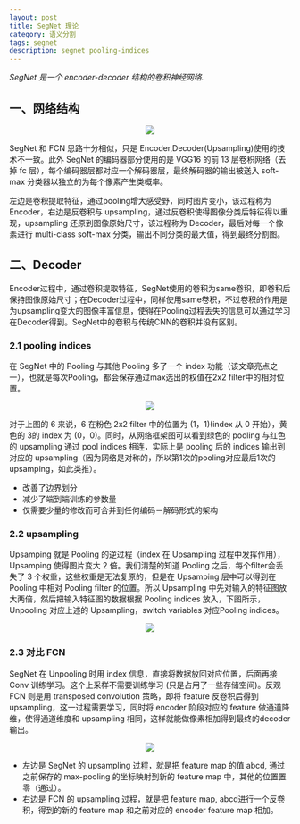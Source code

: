 ```yaml
---
layout: post
title: SegNet 理论
category: 语义分割
tags: segnet
description: segnet pooling-indices
---
```


*SegNet 是一个 encoder-decoder 结构的卷积神经网络.*

## 一、网络结构

<center>

<img src="https://raw.githubusercontent.com/chiemon/chiemon.github.io/master/img/SegNet/1.png">

</center>

SegNet 和 FCN 思路十分相似，只是 Encoder,Decoder(Upsampling)使用的技术不一致。此外 SegNet 的编码器部分使用的是 VGG16 的前 13 层卷积网络（去掉 fc 层），每个编码器层都对应一个解码器层，最终解码器的输出被送入 soft-max 分类器以独立的为每个像素产生类概率。

左边是卷积提取特征，通过pooling增大感受野，同时图片变小，该过程称为 Encoder，右边是反卷积与 upsampling，通过反卷积使得图像分类后特征得以重现，upsampling 还原到图像原始尺寸，该过程称为 Decoder，最后对每一个像素进行 multi-class soft-max 分类，输出不同分类的最大值，得到最终分割图。

## 二、Decoder

Encoder过程中，通过卷积提取特征，SegNet使用的卷积为same卷积，即卷积后保持图像原始尺寸；在Decoder过程中，同样使用same卷积，不过卷积的作用是为upsampling变大的图像丰富信息，使得在Pooling过程丢失的信息可以通过学习在Decoder得到。SegNet中的卷积与传统CNN的卷积并没有区别。

### 2.1 pooling indices

在 SegNet 中的 Pooling 与其他 Pooling 多了一个 index 功能（该文章亮点之一），也就是每次Pooling，都会保存通过max选出的权值在2x2 filter中的相对位置。

<center>

<img src="https://raw.githubusercontent.com/chiemon/chiemon.github.io/master/img/SegNet/2.png">

</center>

对于上图的 6 来说，6 在粉色 2x2 filter 中的位置为 (1，1)(index 从 0 开始），黄色的 3的 index 为 (0，0)。同时，从网络框架图可以看到绿色的 pooling 与红色的 upsampling 通过 pool indices 相连，实际上是 pooling 后的 indices 输出到对应的 upsampling（因为网络是对称的，所以第1次的pooling对应最后1次的 upsamping，如此类推）。 

- 改善了边界划分
- 减少了端到端训练的参数量
- 仅需要少量的修改而可合并到任何编码－解码形式的架构

### 2.2 upsampling

Upsamping 就是 Pooling 的逆过程（index 在 Upsampling 过程中发挥作用），Upsamping 使得图片变大 2 倍。我们清楚的知道 Pooling 之后，每个filter会丢失了 3 个权重，这些权重是无法复原的，但是在 Upsamping 层中可以得到在 Pooling 中相对 Pooling filter 的位置。所以 Upsampling 中先对输入的特征图放大两倍，然后把输入特征图的数据根据 Pooling indices 放入，下图所示，Unpooling 对应上述的 Upsampling，switch variables 对应Pooling indices。 

<center>

<img src="https://raw.githubusercontent.com/chiemon/chiemon.github.io/master/img/SegNet/3.png">

</center>

### 2.3 对比 FCN

SegNet 在 Unpooling 时用 index 信息，直接将数据放回对应位置，后面再接 Conv 训练学习。这个上采样不需要训练学习 (只是占用了一些存储空间)。反观 FCN 则是用 transposed convolution 策略，即将 feature 反卷积后得到 upsampling，这一过程需要学习，同时将 encoder 阶段对应的 feature 做通道降维，使得通道维度和 upsampling 相同，这样就能做像素相加得到最终的decoder输出。

<center>

<img src="https://raw.githubusercontent.com/chiemon/chiemon.github.io/master/img/SegNet/4.png">

</center>

- 左边是 SegNet 的 upsampling 过程，就是把 feature map 的值 abcd, 通过之前保存的 max-pooling 的坐标映射到新的 feature map 中，其他的位置置零（通过）。
- 右边是 FCN 的 upsampling 过程，就是把 feature map, abcd进行一个反卷积，得到的新的 feature map 和之前对应的 encoder feature map 相加。
